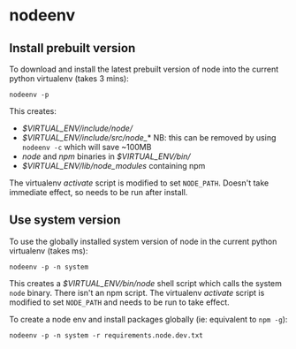 # nodeenv

## Install prebuilt version

To download and install the latest prebuilt version of node into the current python virtualenv (takes 3 mins):

```
nodeenv -p
```

This creates:
* *$VIRTUAL_ENV/include/node/*
* *$VIRTUAL_ENV/include/src/node_** NB: this can be removed by using `nodeenv -c` which will save ~100MB
* *node* and *npm* binaries in *$VIRTUAL_ENV/bin/*
* *$VIRTUAL_ENV/lib/node_modules* containing npm

The virtualenv *activate* script is modified to set `NODE_PATH`. Doesn't take immediate effect, so needs to be run after install.

## Use system version

To use the globally installed system version of node in the current python virtualenv (takes ms):

```
nodeenv -p -n system
````

This creates a *$VIRTUAL_ENV/bin/node* shell script which calls the system `node` binary. There isn't an npm script. The virtualenv *activate* script is modified to set `NODE_PATH` and needs to be run to take effect.

To create a node env and install packages globally (ie: equivalent to `npm -g`):

```
nodeenv -p -n system -r requirements.node.dev.txt
```
